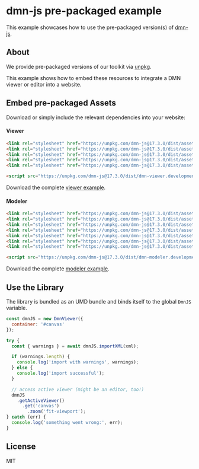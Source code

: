 # dmn-js pre-packaged example

This example showcases how to use the pre-packaged version(s) of [dmn-js](https://github.com/bpmn-io/dmn-js).


## About

We provide pre-packaged versions of our toolkit via [unpkg](https://unpkg.com/dmn-js/dist/).

This example shows how to embed these resources to integrate a DMN viewer or editor
into a website.


## Embed pre-packaged Assets

Download or simply include the relevant dependencies into your website:

#### Viewer

```html
<link rel="stylesheet" href="https://unpkg.com/dmn-js@17.3.0/dist/assets/dmn-js-drd.css">
<link rel="stylesheet" href="https://unpkg.com/dmn-js@17.3.0/dist/assets/dmn-js-decision-table.css">
<link rel="stylesheet" href="https://unpkg.com/dmn-js@17.3.0/dist/assets/dmn-js-literal-expression.css">
<link rel="stylesheet" href="https://unpkg.com/dmn-js@17.3.0/dist/assets/dmn-js-shared.css">
<link rel="stylesheet" href="https://unpkg.com/dmn-js@17.3.0/dist/assets/dmn-font/css/dmn.css">

<script src="https://unpkg.com/dmn-js@17.3.0/dist/dmn-viewer.development.js"></script>
```

Download the complete [viewer example](https://cdn.statically.io/gh/bpmn-io/dmn-js-examples/main/starter/viewer.html).

#### Modeler

```html
<link rel="stylesheet" href="https://unpkg.com/dmn-js@17.3.0/dist/assets/diagram-js.css">
<link rel="stylesheet" href="https://unpkg.com/dmn-js@17.3.0/dist/assets/dmn-js-shared.css">
<link rel="stylesheet" href="https://unpkg.com/dmn-js@17.3.0/dist/assets/dmn-js-drd.css">
<link rel="stylesheet" href="https://unpkg.com/dmn-js@17.3.0/dist/assets/dmn-js-decision-table.css">
<link rel="stylesheet" href="https://unpkg.com/dmn-js@17.3.0/dist/assets/dmn-js-decision-table-controls.css">
<link rel="stylesheet" href="https://unpkg.com/dmn-js@17.3.0/dist/assets/dmn-js-literal-expression.css">
<link rel="stylesheet" href="https://unpkg.com/dmn-js@17.3.0/dist/assets/dmn-font/css/dmn.css">

<script src="https://unpkg.com/dmn-js@17.3.0/dist/dmn-modeler.development.js"></script>
```

Download the complete [modeler example](https://cdn.statically.io/gh/bpmn-io/dmn-js-examples/main/starter/modeler.html).


## Use the Library

The library is bundled as an UMD bundle and binds itself to the global `DmnJS`
variable.

```javascript
const dmnJS = new DmnViewer({
  container: '#canvas'
});

try {
  const { warnings } = await dmnJS.importXML(xml);

  if (warnings.length) {
    console.log('import with warnings', warnings);
  } else {
    console.log('import successful');
  }

  // access active viewer (might be an editor, too!)
  dmnJS
    .getActiveViewer()
      .get('canvas')
        .zoom('fit-viewport');
} catch (err) {
  console.log('something went wrong:', err);
}
```

## License

MIT
